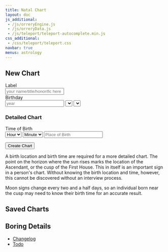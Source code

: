 ```yaml
---
title: Natal Chart
layout: doc
js_additional:
 - /js/orreryEngine.js
 - /js/orreryData.js
 - /js/teleport/teleport-autocomplete.min.js
css_additional:
 - /css/teleport/teleport.css
navbar: true
menus: astrology
---
```


## New Chart

<div class="input-group mb-3">
	<div class="input-group-prepend">
		<span class="input-group-text">Label</span>
	</div>
	<input id="label" type="text" class="form-control" placeholder="your name/title/honorific here" />
</div>
<div class="input-group mb-3">
	<div class="input-group-prepend">
		<span class="input-group-text">Birthday</span>
	</div>
	<input id="year" type="number" placeholder="year" />
	<select id="month" class="custom-select"></select>
	<select id="day" class="custom-select"></select>
</div>

### Detailed Chart

<div class="input-group mb-3">
	<div class="input-group-prepend">
		<span class="input-group-text">Time of Birth</span>
	</div>
	<select id="hour" class="custom-select"><option value="no">Hour</option></select>
	<select id="minute" class="custom-select"><option value="no">Minute</option></select>
	<input type="text" class="city-search form-control" placeholder="Place of Birth" />
</div>

<button type="button" class="btn btn-primary" onClick="reqChart()">Create Chart</button>


A birth location and birth time are required for a more detailed chart. The point on the horizon where the sun rises marks the location of the Ascendant, or the cusp of the First House. This in itself is an important sign in a person's chart. Without knowing the birth location and time, however, this cannot be discovered without an interview process.

Moon signs change every two and a half days, so an individual born near the cusp may need to know their birth time for an accurate result. 



## Saved Charts

<div id="charts">
</div>

## Boring Details
* [Changelog](/astrology/chart/changelog/)
* [Todo](/astrology/chart/todo/)




<script>
const Orrery = new AstroEngine()
const Saved = new OrreryData('charts')

const m = ['January', 'February', 'March', 'April', 'May', 'June', 'July', 'August', 'September', 'October', 'November', 'December']
const inputs = {
	_label: document.querySelector('#label'),
	label: function() {return this._label.value},
	year: document.querySelector('#year'),
	month: document.querySelector('#month'),
	day: document.querySelector('#day'),
	hour: document.querySelector('#hour'),
	minute: document.querySelector('#minute'),
	toString: function() {
		return [m[parseInt(this.month.value) - 1].substring(0,3), this.day.value, this.year.value].join(' ')
	}
}
const out = document.querySelector('#qString')

function newOption(label, value) {
	var o = document.createElement('option')
	o.textContent = label
	o.value = value
	return o
}

//populate month selector
for (i in m) {inputs.month.appendChild(newOption(m[i], parseInt(i)+1))}
//populate day selector
for (var i = 0; i < 31; i++) {inputs.day.appendChild(newOption(i+1,i+1))}
//populate hour selector
for (var i = 0; i < 24; i++) {
	var s = i
	if (i > 12) {s += " (" + (i-12) + "PM)"}
	if (i == 12) {s += " (Noon)"}
	if (i == 0) {s += " (Midnight)"}
	inputs.hour.appendChild(newOption(s, i))
}
for (var i = 0; i < 60; i++) {
	/*var s
	if (i < 10) {s = "0"+i}
	else {s = i}*/
	inputs.minute.appendChild(newOption((i < 10 ? "0"+i : i), i))
}

var tp = new TeleportAutocomplete({ el: '.city-search', maxItems: 5 });

function reqChart() {
	var reqA = {
		year: inputs.year.value,
		month: inputs.month.value,
		day: inputs.day.value
	}
	if (inputs.hour.value != "no" && inputs.minute.value != "no") {
		reqA.hour = inputs.hour.value
		reqA.minute = inputs.minute.value
	}
	if (tp.value) {
		reqA.latitude = tp.value.latitude
		reqA.longitude = tp.value.longitude
	}
	Orrery.chartQueryAPI(reqA, chartReturn)
	
	
}
function chartReturn() {
	let qString = []
	let q = [Orrery.planetEncoded]
	let s = {p: Orrery.planetEncoded}
	if (Orrery.houseEncoded != '000000000000000000000000') {
		s.h = Orrery.houseEncoded
		q.push(s.h)
	}

	s.d = inputs.toString()
	if (tp.value) s.c = tp.value.name
	if (inputs.label()) s.l = inputs.label()
	s.z = Orrery.planet.get('sun').toString('%Z')

	for (let i in s) qString.push(i + '=' + s[i])

	Saved.set(q.join('-'), s)

	window.location.href = '/astrology/chart/?' + qString.join('&')
	//out.textContent = qString
}

function loadCharts() {
	var c = document.querySelector('#charts')
	var k = Saved.keys()
	for (ik in k) {
		let s = Saved.get(k[ik])

		let ht = k[ik].split('-')
		let href = ['p=' + ht[0]]
		if (ht[1]) href.push('h=' + ht[1])
		href.push('l=' + s.l)

		let o = {}
		o.c = document.createElement('div')
		o.c.setAttribute('class', 'chart')
		o.c.setAttribute('id', k[ik])
		o.c.appendChild(o.i = document.createElement('img'))
		o.c.appendChild(o.l1 = document.createElement('div'))
		o.c.appendChild(o.l2 = document.createElement('div'))
		o.l1.appendChild(o.nm = document.createElement('a'))
		o.l2.appendChild(o.dt = document.createElement('div'))
		o.l2.appendChild(o.ct = document.createElement('div'))
		o.l1.appendChild(o.dl = document.createElement('a'))
		o.nm.textContent = s.l
		o.nm.setAttribute('class', 'name')
		o.nm.setAttribute('href', '/astrology/chart/?' + href.join('&'))
		o.dt.textContent = s.d
		o.ct.textContent = s.c
		o.dl.setAttribute('class', 'delete far fa-trash-alt')
		o.dl.setAttribute('href', 'javascript:delChart("' + k[ik] + '")')

		c.appendChild(o.c)
	}
}
function delChart(id) {
	Saved.delete(id)
	document.querySelector('#' + id).remove()
}

loadCharts()
</script>